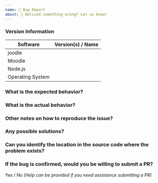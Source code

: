 ```yaml
---
name: 🐜 Bug Report
about: 🔧 Noticed something wrong? Let us know!
---
```


### Version Information

| Software                      | Version(s) / Name |
| ----------------------------- | ----------------- |
| joodle                        |                   |
| Moodle                        |                   |
| Node.js                       |                   |
| Operating System              |                   |

### What is the expected behavior?

### What is the actual behavior?

### Other notes on how to reproduce the issue?

### Any possible solutions?

### Can you identify the location in the source code where the problem exists?

### If the bug is confirmed, would you be willing to submit a PR?

Yes / No _(Help can be provided if you need assistance submitting a PR)_
